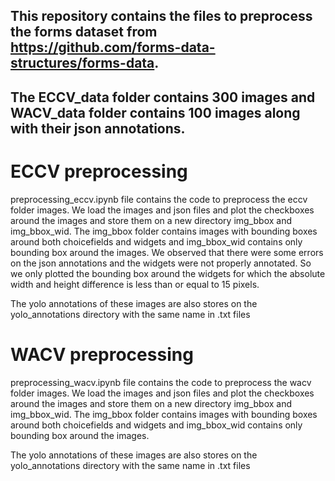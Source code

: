 ## This repository contains the files to preprocess the forms dataset from https://github.com/forms-data-structures/forms-data.


## The ECCV_data folder contains 300 images and WACV_data folder contains 100 images along with their json annotations.

# ECCV preprocessing
preprocessing_eccv.ipynb file contains the code to preprocess the eccv folder images.
We load the images and json files and plot the checkboxes around the images and store them on a new directory img_bbox and img_bbox_wid.
The img_bbox folder contains images with bounding boxes around both choicefields and widgets and img_bbox_wid contains only bounding box around the images.
We observed that there were some errors on the json annotations and the widgets were not properly annotated. So we only plotted the bounding box around the widgets for which the absolute width and height difference is less than or equal to 15 pixels.

The yolo annotations of these images are also stores on the yolo_annotations directory with the same name in .txt files

# WACV preprocessing
preprocessing_wacv.ipynb file contains the code to preprocess the wacv folder images.
We load the images and json files and plot the checkboxes around the images and store them on a new directory img_bbox and img_bbox_wid.
The img_bbox folder contains images with bounding boxes around both choicefields and widgets and img_bbox_wid contains only bounding box around the images.

The yolo annotations of these images are also stores on the yolo_annotations directory with the same name in .txt files

